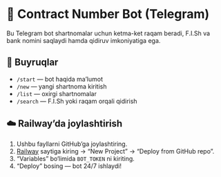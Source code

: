 # 📄 Contract Number Bot (Telegram)

Bu Telegram bot shartnomalar uchun ketma-ket raqam beradi, F.I.Sh va bank nomini saqlaydi hamda qidiruv imkoniyatiga ega.

## 🚀 Buyruqlar
- `/start` — bot haqida ma’lumot
- `/new` — yangi shartnoma kiritish
- `/list` — oxirgi shartnomalar
- `/search` — F.I.Sh yoki raqam orqali qidirish

## ☁️ Railway’da joylashtirish
1. Ushbu fayllarni GitHub’ga joylashtiring.
2. [Railway](https://railway.app/) saytiga kiring → “New Project” → “Deploy from GitHub repo”.
3. “Variables” bo‘limida `BOT_TOKEN` ni kiriting.
4. “Deploy” bosing — bot 24/7 ishlaydi!
